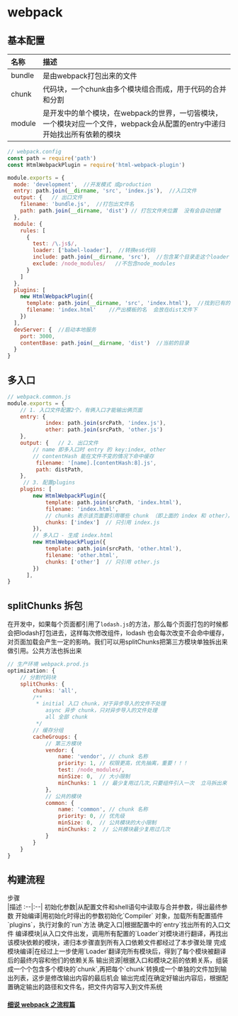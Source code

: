 # webpack

## 基本配置
名称|描述
:--|:--|
bundle|是由webpack打包出来的文件
chunk|代码块，一个chunk由多个模块组合而成，用于代码的合并和分割
module|是开发中的单个模块，在webpack的世界，一切皆模块，一个模块对应一个文件，webpack会从配置的entry中递归开始找出所有依赖的模块


```js
// webpack.config
const path = require('path')
const HtmlWebpackPlugin = require('html-webpack-plugin')

module.exports = {
  mode: 'development',  //开发模式 或production
  entry: path.join(__dirname, 'src', 'index.js'),  //入口文件
  output: {   // 出口文件
    filename: 'bundle.js',  //打包出文件名
    path: path.join(__dirname, 'dist') // 打包文件夹位置  没有会自动创建
  },
  module: {
    rules: [
      {
        test: /\.js$/,
        loader: ['babel-loader'],  //转换es6代码
        include: path.join(__dirname, 'src'),  //包含某个目录走这个loader
        exclude: /node_modules/   //不包含node_modules
      }
    ]
  },
  plugins: [
    new HtmlWebpackPlugin({
      template: path.join(__dirname, 'src', 'index.html'),  //找到已有的模板文件
      filename: 'index.html'    //产出模板的名  会放在dist文件下
    })
  ],
  devServer: {  //启动本地服务
    port: 3000,
    contentBase: path.join(__dirname, 'dist')  //当前的目录
  }
}
```

## 多入口

```js
// webpack.common.js
module.exports = {
    // 1. 入口文件配置2个，有俩入口才能输出俩页面
    entry: {
            index: path.join(srcPath, 'index.js'),
            other: path.join(srcPath, 'other.js')
    },
    output: {   // 2. 出口文件
        // name 即多入口时 entry 的 key:index, other
        // contentHash 能在文件不变的情况下命中缓存
         filename: '[name].[contentHash:8].js', 
         path: distPath,
    },
     // 3. 配置plugins
    plugins: [
        new HtmlWebpackPlugin({
            template: path.join(srcPath, 'index.html'),
            filename: 'index.html',
            // chunks 表示该页面要引用哪些 chunk （即上面的 index 和 other），默认全部引用
            chunks: ['index']  // 只引用 index.js
        }),
        // 多入口 - 生成 index.html
        new HtmlWebpackPlugin({
            template: path.join(srcPath, 'other.html'),
            filename: 'other.html',
            chunks: ['other']  // 只引用 other.js
        })
      ],
}
```
## splitChunks 拆包
在开发中，如果每个页面都引用了`lodash.js`的方法，那么每个页面打包的时候都会把lodash打包进去，这样每次修改组件，lodash
也会每次改变不会命中缓存，对页面加载会产生一定的影响。我们可以用splitChunks把第三方模块单独拆出来做引用。公共方法也拆出来
```js
// 生产环境 webpack.prod.js
optimization: {
    // 分割代码块
    splitChunks: {
        chunks: 'all',
        /**
         * initial 入口 chunk，对于异步导入的文件不处理
            async 异步 chunk，只对异步导入的文件处理
            all 全部 chunk
         */
        // 缓存分组
        cacheGroups: {
            // 第三方模块
            vendor: {
                name: 'vendor', // chunk 名称
                priority: 1, // 权限更高，优先抽离，重要！！！
                test: /node_modules/,
                minSize: 0,  // 大小限制
                minChunks: 1  // 最少复用过几次,只要组件引入一次  立马拆出来
            },
            // 公共的模块
            common: {
                name: 'common', // chunk 名称
                priority: 0, // 优先级
                minSize: 0,  // 公共模块的大小限制
                minChunks: 2  // 公共模块最少复用过几次
            }
        }
    }
}
````
## 构建流程
<div style="width: 80px">步骤</div>|描述
:--|:--|
初始化参数|从配置文件和shell语句中读取与合并参数，得出最终参数
开始编译|用初始化时得出的参数初始化`Compiler` 对象，加载所有配置插件`plugins`，执行对象的`run`方法
确定入口|根据配置中的`entry`找出所有的入口文件
编译模块|从入口文件出发，调用所有配置的`Loader`对模块进行翻译，再找出该模块依赖的模块，递归本步骤直到所有入口依赖文件都经过了本步骤处理
完成模块编译|在经过上一步使用`Loader`翻译完所有模块后，得到了每个模块被翻译后的最终内容和他们的依赖关系
输出资源|根据入口和模块之前的依赖关系，组装成一个个包含多个模块的`chunk`,再把每个`chunk`转换成一个单独的文件加到输出列表，这步是修改输出内容的最后机会
输出完成|在确定好输出内容后，根据配置确定输出的路径和文件名，把文件内容写入到文件系统

#### [细说 webpack 之流程篇](https://fed.taobao.org/blog/2016/09/10/webpack-flow/)